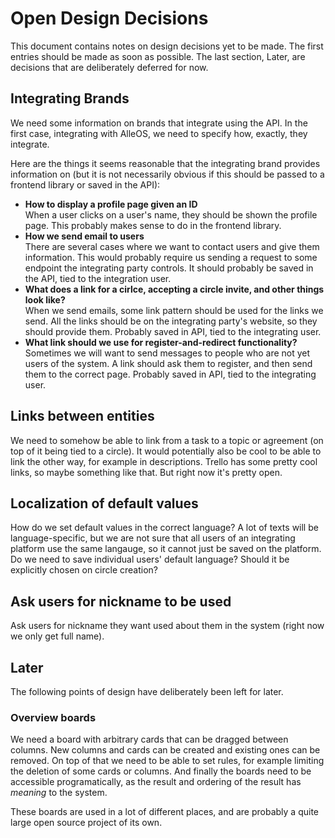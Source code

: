 # Open Design Decisions

This document contains notes on design decisions yet to be made.
The first entries should be made as soon as possible.
The last section, Later, are decisions that are deliberately deferred for now.

## Integrating Brands

We need some information on brands that integrate using the API.
In the first case, integrating with AlleOS, we need to specify how, exactly, they integrate.

Here are the things it seems reasonable that the integrating brand provides information on (but it is not necessarily obvious if this should be passed to a frontend library or saved in the API):

- **How to display a profile page given an ID**  
  When a user clicks on a user's name, they should be shown the profile page.
  This probably makes sense to do in the frontend library.
- **How we send email to users**  
  There are several cases where we want to contact users and give them information.
  This would probably require us sending a request to some endpoint the integrating party controls.
  It should probably be saved in the API, tied to the integration user.
- **What does a link for a cirlce, accepting a circle invite, and other things look like?**  
  When we send emails, some link pattern should be used for the links we send.
  All the links should be on the integrating party's website, so they should provide them.
  Probably saved in API, tied to the integrating user.
- **What link should we use for register-and-redirect functionality?**  
  Sometimes we will want to send messages to people who are not yet users of the system.
  A link should ask them to register, and then send them to the correct page.
  Probably saved in API, tied to the integrating user.

## Links between entities

We need to somehow be able to link from a task to a topic or agreement (on top of it being tied to a circle).
It would potentially also be cool to be able to link the other way, for example in descriptions.
Trello has some pretty cool links, so maybe something like that.
But right now it's pretty open.

## Localization of default values

How do we set default values in the correct language?
A lot of texts will be language-specific, but we are not sure that all users of an integrating platform use the same langauge, so it cannot just be saved on the platform.
Do we need to save individual users' default language?
Should it be explicitly chosen on circle creation?

## Ask users for nickname to be used

Ask users for nickname they want used about them in the system (right now we only get full name).

## Later

The following points of design have deliberately been left for later.

### Overview boards

We need a board with arbitrary cards that can be dragged between columns.
New columns and cards can be created and existing ones can be removed.
On top of that we need to be able to set rules, for example limiting the deletion of some cards or columns.
And finally the boards need to be accessible programatically, as the result and ordering of the result has *meaning* to the system.

These boards are used in a lot of different places, and are probably a quite large open source project of its own.
